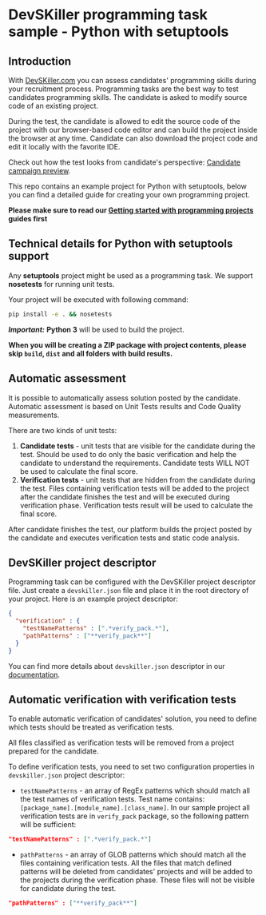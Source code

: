 # DevSKiller programming task sample - Python with setuptools

## Introduction

With [DevSKiller.com](https://devskiller.com) you can assess candidates' programming skills during your recruitment process. Programming tasks are the best way to test candidates programming skills. The candidate is asked to modify source code of an existing project.

During the test, the candidate is allowed to edit the source code of the project with our browser-based code editor and can build the project inside the browser at any time. Candidate can also download the project code and edit it locally with the favorite IDE.

Check out how the test looks from candidate's perspective: [Candidate campaign preview](https://www.youtube.com/watch?v=rB4fViXPh5E).


This repo contains an example project for Python with setuptools, below you can find a detailed guide for creating your own programming project. 

**Please make sure to read our [Getting started with programming projects](https://docs.devskiller.com/programming_tasks/index.html) guides first**

## Technical details for Python with setuptools support

Any **setuptools** project might be used as a programming task. We support **nosetests** for running unit tests.

Your project will be executed with following command:

```sh
pip install -e . && nosetests
```

***Important:*** **Python 3** will be used to build the project.

**When you will be creating a ZIP package with project contents, please skip `build`, `dist` and all folders with build results.**

## Automatic assessment

It is possible to automatically assess solution posted by the candidate. Automatic assessment is based on Unit Tests results and Code Quality measurements. 

There are two kinds of unit tests:

1. **Candidate tests** - unit tests that are visible for the candidate during the test. Should be used to do only the basic verification and help the candidate to understand the requirements. Candidate tests WILL NOT be used to calculate the final score.
2. **Verification tests** - unit tests that are hidden from the candidate during the test. Files containing verification tests will be added to the project after the candidate finishes the test and will be executed during verification phase. Verification tests result will be used to calculate the final score.

After candidate finishes the test, our platform builds the project posted by the candidate and executes verification tests and static code analysis.

## DevSKiller project descriptor

Programming task can be configured with the DevSKiller project descriptor file. Just create a `devskiller.json` file and place it in the root directory of your project. Here is an example project descriptor:

```json
{
  "verification" : {
    "testNamePatterns" : [".*verify_pack.*"],
    "pathPatterns" : ["**verify_pack**"]
  }
}
```

You can find more details about `devskiller.json` descriptor in our [documentation](https://docs.devskiller.com/programming_tasks/project_descriptor.html).

## Automatic verification with verification tests

To enable automatic verification of candidates' solution, you need to define which tests should be treated as verification tests.

All files classified as verification tests will be removed from a project prepared for the candidate.

To define verification tests, you need to set two configuration properties in `devskiller.json` project descriptor:

- `testNamePatterns` - an array of RegEx patterns which should match all the test names of verification tests. 
Test name contains: `[package_name].[module_name].[class_name]`. In our sample project all verification tests are in `verify_pack` package, so the following pattern will be sufficient:

```json
"testNamePatterns" : [".*verify_pack.*"]
```

- `pathPatterns` - an array of GLOB patterns which should match all the files containing verification tests. All the files that match defined patterns will be deleted from candidates' projects and will be added to the projects during the verification phase. These files will not be visible for candidate during the test.

```json
"pathPatterns" : ["**verify_pack**"]
```

